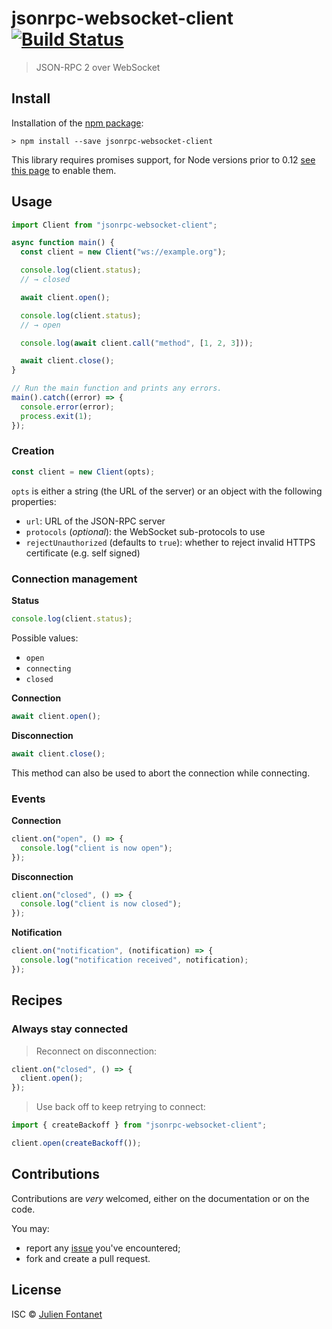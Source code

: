 # jsonrpc-websocket-client [![Build Status](https://travis-ci.org/jsonrpc-websocket-client.png?branch=master)](https://travis-ci.org/jsonrpc-websocket-client)

> JSON-RPC 2 over WebSocket

## Install

Installation of the [npm package](https://npmjs.org/package/jsonrpc-websocket-client):

```
> npm install --save jsonrpc-websocket-client
```

This library requires promises support, for Node versions prior to 0.12 [see
this page](https://github.com/JsCommunity/promise-toolbox#usage) to
enable them.

## Usage

```javascript
import Client from "jsonrpc-websocket-client";

async function main() {
  const client = new Client("ws://example.org");

  console.log(client.status);
  // → closed

  await client.open();

  console.log(client.status);
  // → open

  console.log(await client.call("method", [1, 2, 3]));

  await client.close();
}

// Run the main function and prints any errors.
main().catch((error) => {
  console.error(error);
  process.exit(1);
});
```

### Creation

```js
const client = new Client(opts);
```

`opts` is either a string (the URL of the server) or an object with
the following properties:

- `url`: URL of the JSON-RPC server
- `protocols` (_optional_): the WebSocket sub-protocols to use
- `rejectUnauthorized` (defaults to `true`): whether to reject invalid HTTPS certificate (e.g. self signed)

### Connection management

**Status**

```js
console.log(client.status);
```

Possible values:

- `open`
- `connecting`
- `closed`

**Connection**

```js
await client.open();
```

**Disconnection**

```js
await client.close();
```

This method can also be used to abort the connection while connecting.

### Events

**Connection**

```js
client.on("open", () => {
  console.log("client is now open");
});
```

**Disconnection**

```js
client.on("closed", () => {
  console.log("client is now closed");
});
```

**Notification**

```js
client.on("notification", (notification) => {
  console.log("notification received", notification);
});
```

## Recipes

### Always stay connected

> Reconnect on disconnection:

```js
client.on("closed", () => {
  client.open();
});
```

> Use back off to keep retrying to connect:

```js
import { createBackoff } from "jsonrpc-websocket-client";

client.open(createBackoff());
```

## Contributions

Contributions are _very_ welcomed, either on the documentation or on
the code.

You may:

- report any [issue](https://github.com/JsCommunity/jsonrpc-websocket-client/issues)
  you've encountered;
- fork and create a pull request.

## License

ISC © [Julien Fontanet](https://julien.isonoe.net)
